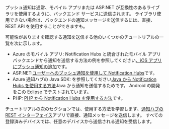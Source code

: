 

プッシュ通知は通常、モバイル アプリまたは ASP.NET が互換性のあるライブラリを使用するように、バックエンド サービスに送信されます。 ライブラリ使用できない場合は、バックエンドの通知メッセージを送信するには、直接、REST API を使用することができますも。 

可能性がありますを確認する通知を送信する他のいくつかのチュートリアルの一覧を次に示します。

* Azure のモバイル アプリ: Notification Hubs と統合されたモバイル アプリ バックエンドから通知を送信する方法の例を参照してください[、iOS アプリにプッシュ通知の追加](../articles/app-service-mobile/app-service-mobile-ios-get-started-push.md)です。  
* ASP.NET:[ユーザーへのプッシュ通知を使用して Notification Hubs](../articles/notification-hubs/notification-hubs-aspnet-backend-ios-apple-apns-notification.md)です。
* Azure 通知ハブの Java SDK: を参照してください[Java から Notification Hubs を使用する方法](../articles/notification-hubs/notification-hubs-java-push-notification-tutorial.md)Java から通知を送信するためです。 Android の開発をこの Eclipse でテストされています。
* PHP: [PHP から Notification Hubs を使用する方法](../articles/notification-hubs/notification-hubs-php-push-notification-tutorial.md)です。

チュートリアルの次のセクションでは、使用する方法を学習します、[通知ハブの REST インターフェイス](http://msdn.microsoft.com/library/windowsazure/dn223264.aspx)アプリで直接、通知メッセージを送信します。 すべての登録済みデバイスでは、任意のデバイスから送信される通知を受信します。  

